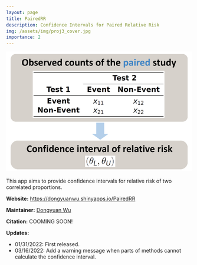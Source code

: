 ```yaml
---
layout: page
title: PairedRR
description: Confidence Intervals for Paired Relative Risk
img: /assets/img/proj3_cover.jpg
importance: 2
---
```


![](/assets/img/proj3_cover.jpg)

This app aims to provide confidence intervals for relative risk of two correlated proportions.

**Website:** <a href="https://dongyuanwu.shinyapps.io/PairedRR" target="_blank">https://dongyuanwu.shinyapps.io/PairedRR</a>

**Maintainer:** <a href="https://dongyuanwu.github.io" target="_blank">Dongyuan Wu</a>

**Citation:** COOMING SOON!

**Updates:** 

- 01/31/2022: First released.
- 03/16/2022: Add a warning message when parts of methods cannot calculate the confidence interval.